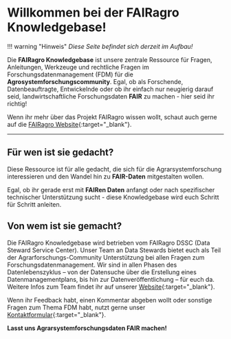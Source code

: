 # Willkommen bei der FAIRagro Knowledgebase!


!!! warning "Hinweis" 
    _Diese Seite befindet sich derzeit im Aufbau!_


Die **FAIRagro Knowledgebase** ist unsere zentrale Ressource für Fragen, Anleitungen, Werkzeuge und rechtliche Fragen im Forschungsdatenmanagement (FDM) für die **Agrosystemforschungscommunity**.
Egal, ob als Forschende, Datenbeauftragte, Entwickelnde oder ob ihr einfach nur neugierig darauf seid, landwirtschaftliche Forschungsdaten **FAIR** zu machen - hier seid ihr richtig!

Wenn ihr mehr über das Projekt FAIRagro wissen wollt, schaut auch gerne auf die [FAIRagro Website](https://fairagro.net){:target="_blank"}.

---

## Für wen ist sie gedacht?
Diese Ressource ist für alle gedacht, die sich für die Agrarsystemforschung interessieren und den Wandel hin zu **FAIR-Daten** mitgestalten wollen.

Egal, ob ihr gerade erst mit **FAIRen Daten** anfangt oder nach spezifischer technischer Unterstützung sucht - diese Knowledgebase wird euch Schritt für Schritt anleiten.


## Von wem ist sie gemacht?
Die FAIRagro Knowledgebase wird betrieben vom FAIRagro DSSC (Data Steward Service Center).
Unser Team an Data Stewards bietet euch als Teil der Agrarforschungs-Community Unterstützung bei allen Fragen zum Forschungsdatenmanagement.
Wir sind in allen Phasen des Datenlebenszyklus – von der Datensuche über die Erstellung eines Datenmanagementplans, bis hin zur Datenveröffentlichung – für euch da.  
Weitere Infos zum Team findet ihr auf unserer [Website](https://fairagro.net/helpdesk/){:target="_blank"}.

Wenn ihr Feedback habt, einen Kommentar abgeben wollt oder sonstige Fragen zum Thema FDM habt, nutzt gerne unser [Kontaktformular](https://fairagro.net/helpdesk/#helpdesk-form){:target="_blank"}.

**Lasst uns Agrarsystemforschungsdaten FAIR machen!**
